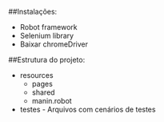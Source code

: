 ##Instalações:

  - Robot framework
  - Selenium library
  - Baixar chromeDriver

##Estrutura do projeto:

- resources
    - pages 
    - shared
    - manin.robot 
- testes - Arquivos com cenários de testes
